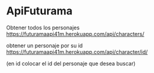 # ApiFuturama
Obtener todos los personajes
https://futuramaapi41m.herokuapp.com/api/characters/

obtener un personaje por su id
https://futuramaapi41m.herokuapp.com/api/character/id/

(en id colocar el id del personaje que desea buscar)
